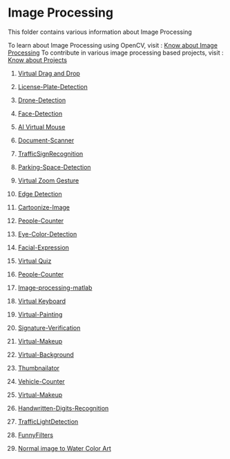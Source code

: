 # Image Processing

This folder contains various information about Image Processing

To learn about Image Processing using OpenCV, visit : [Know about Image Processing](https://github.com/dishamodi0910/MindWave/tree/main/ImageProcessing/Concepts_Code) 
To contribute in various image processing based projects, visit : [Know about Projects](https://github.com/dishamodi0910/MindWave/tree/main/ImageProcessing/Projects)

1. [Virtual Drag and Drop](https://github.com/The-Data-Alchemists-Manipal/MindWave/tree/main/ImageProcessing/Projects/Virtual_Drag_Drop)
2. [License-Plate-Detection](https://github.com/The-Data-Alchemists-Manipal/MindWave/tree/main/ImageProcessing/Projects/LicensePlateDetection)
3. [Drone-Detection](https://github.com/The-Data-Alchemists-Manipal/MindWave/tree/main/ImageProcessing/Projects/Drone-Detection)
4. [Face-Detection](https://github.com/The-Data-Alchemists-Manipal/MindWave/tree/main/ImageProcessing/Projects/FaceDetection)
5. [AI Virtual Mouse](https://github.com/The-Data-Alchemists-Manipal/MindWave/tree/main/ImageProcessing/Projects/AI_Virtual_Mouse)
6. [Document-Scanner](https://github.com/The-Data-Alchemists-Manipal/MindWave/tree/main/ImageProcessing/Projects/DocumentScanner)
7. [TrafficSignRecognition](https://github.com/The-Data-Alchemists-Manipal/MindWave/tree/main/ImageProcessing/Projects/TrafficSignRecognition)
8. [Parking-Space-Detection](https://github.com/The-Data-Alchemists-Manipal/MindWave/tree/main/ImageProcessing/Projects/ParkingSpaceDetection)
9.  [Virtual Zoom Gesture](https://github.com/The-Data-Alchemists-Manipal/MindWave/tree/main/ImageProcessing/Projects/Virtual%20Zoom%20Gesture)
10. [Edge Detection](https://github.com/The-Data-Alchemists-Manipal/MindWave/tree/main/ImageProcessing/Projects/Edge%20Detection)
11. [Cartoonize-Image](https://github.com/The-Data-Alchemists-Manipal/MindWave/tree/main/ImageProcessing/Projects/CartoonizeImage)
12. [People-Counter](https://github.com/The-Data-Alchemists-Manipal/MindWave/tree/main/ImageProcessing/Projects/PeopleCounter)
13. [Eye-Color-Detection](https://github.com/The-Data-Alchemists-Manipal/MindWave/tree/main/ImageProcessing/Projects/EyeColorDetection)
14. [Facial-Expression](https://github.com/The-Data-Alchemists-Manipal/MindWave/tree/main/ImageProcessing/Projects/FacialExpression)
15. [Virtual Quiz](https://github.com/The-Data-Alchemists-Manipal/MindWave/tree/main/ImageProcessing/Projects/Virtual_Quiz)
16. [People-Counter](https://github.com/The-Data-Alchemists-Manipal/MindWave/tree/main/ImageProcessing/Projects/PeopleCounter)
17. [Image-processing-matlab](https://github.com/The-Data-Alchemists-Manipal/MindWave/tree/main/ImageProcessing/Projects/Image-processing-matlab)
18. [Virtual Keyboard](https://github.com/The-Data-Alchemists-Manipal/MindWave/tree/main/ImageProcessing/Projects/VirtualKeyBoard)
19. [Virtual-Painting](https://github.com/The-Data-Alchemists-Manipal/MindWave/tree/main/ImageProcessing/Projects/VirtualPainting)
20. [Signature-Verification](https://github.com/The-Data-Alchemists-Manipal/MindWave/tree/main/ImageProcessing/Projects/SignatureVerification)

25. [Virtual-Makeup](https://github.com/dishamodi0910/MindWave/tree/ImageProcessing/ImageProcessing/Projects/VirtualMakeup)

25. [Virtual-Background](https://github.com/dishamodi0910/MindWave/tree/VirtualKeyboard/ImageProcessing/Projects/VirtualBackground)

27. [Thumbnailator](https://github.com/shraddha761/MindWave/tree/ImageProcessing/ImageProcessing/Projects/Thumbnailator)

26. [Vehicle-Counter](https://github.com/shraddha761/MindWave/tree/ImageProcessing/ImageProcessing/Projects/VehicleCounter)

25. [Virtual-Makeup](https://github.com/dishamodi0910/MindWave/tree/ImageProcessing/ImageProcessing/Projects/VirtualMakeup)

26. [Handwritten-Digits-Recognition](https://github.com/dishamodi0910/MindWave/tree/ImageProcessing/ImageProcessing/Projects/HandwrittenDigitsRecognition)


27. [TrafficLightDetection](https://github.com/shraddha761/MindWave/tree/ImageProcessing/ImageProcessing/Projects/TrafficLightDetection)

28. [FunnyFilters](https://github.com/shraddha761/MindWave/tree/ImageProcessing/ImageProcessing/Projects/FunnyFilters)

29. [Normal image to Water Color Art](https://github.com/Mochoye/MindWave/tree/watercolor/ImageProcessing/Projects/Water_color_art)

